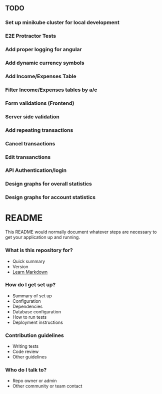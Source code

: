 ## TODO ##
### Set up minikube cluster for local development ###
### E2E Protractor Tests ###
### Add proper logging for angular ###
### Add dynamic currency symbols ###
### Add Income/Expenses Table ###
### Filter Income/Expenses tables by a/c ###
### Form validations (Frontend) ###
### Server side validation ###
### Add repeating transactions ###
### Cancel transactions ###
### Edit transanctions ###
### API Authentication/login ###
### Design graphs for overall statistics ###
### Design graphs for account statistics ###

# README #

This README would normally document whatever steps are necessary to get your application up and running.

### What is this repository for? ###

* Quick summary
* Version
* [Learn Markdown](https://bitbucket.org/tutorials/markdowndemo)

### How do I get set up? ###

* Summary of set up
* Configuration
* Dependencies
* Database configuration
* How to run tests
* Deployment instructions

### Contribution guidelines ###

* Writing tests
* Code review
* Other guidelines

### Who do I talk to? ###

* Repo owner or admin
* Other community or team contact